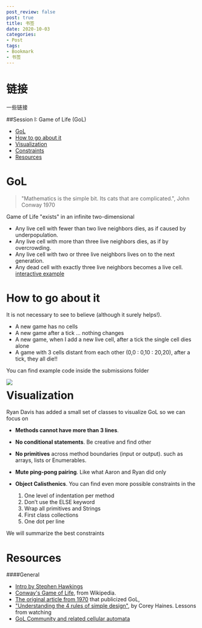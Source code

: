 ```yaml
---
post_review: false
post: true
title: 书签
date: 2020-10-03
categories:
- Post
tags:
- Bookmark
- 书签
---
```


# 链接

一些链接

##Session I: Game of Life (GoL)

- [GoL](#gol)
- [How to go about it](#how-to-go-about-it)
- [Visualization](#visualization)
- [Constraints](#constraints)
- [Resources](#resources)

GoL
===

> "Mathematics is the simple bit. Its cats that are complicated.", John Conway 1970

Game of Life "exists" in an infinite two-dimensional

- Any live cell with fewer than two live neighbors dies, as if caused by underpopulation.
- Any live cell with more than three live neighbors dies, as if by overcrowding.
- Any live cell with two or three live neighbors lives on to the next generation.
- Any dead cell with exactly three live neighbors becomes a live cell.
[interactive example](http://pmav.eu/stuff/javascript-game-of-life-v3.1.1/)

How to go about it
==================

It is not necessary to see to believe (although it surely helps!).
  - A new game has no cells
  - A new game after a tick ... nothing changes
  - A new game, when I add a new live cell, after a tick the single cell dies alone
  - A game with 3 cells distant from each other (0,0 : 0,10 : 20,20), after a tick, they all die!!

You can find example code inside the submissions folder   

<img src="https://qinghongjiao.com/images/favicon.jpg" align="left"/>

Visualization
=============

Ryan Davis has added a small set of classes to visualize GoL so we can focus on

* **Methods cannot have more than 3 lines**.
* **No conditional statements**. Be creative and find other
* **No primitives** across method boundaries (input or output).  such as arrays, lists or Enumerables.
* **Mute ping-pong pairing**. Like what Aaron and Ryan did only 
* **Object Calisthenics**. You can find even more possible constraints in the

    1. One level of indentation per method
    2. Don’t use the ELSE keyword
    3. Wrap all primitives and Strings
    4. First class collections
    5. One dot per line

We will summarize the best constraints

Resources
=========

####General

* [Intro by Stephen Hawkings](https://www.youtube.com/watch?v=CgOcEZinQ2I&feature=youtu.be)
* [Conway's Game of Life](http://en.wikipedia.org/wiki/Conway%27s_Game_of_Life), from Wikipedia.
* [The original article from 1970](http://www.ibiblio.org/lifepatterns/october1970.html) that publicized GoL, 
* ["Understanding the 4 rules of simple design"](www.coreyhaines.com), by Corey Haines. Lessons from watching 
* [GoL Community and related cellular automata](http://conwaylife.com/)



